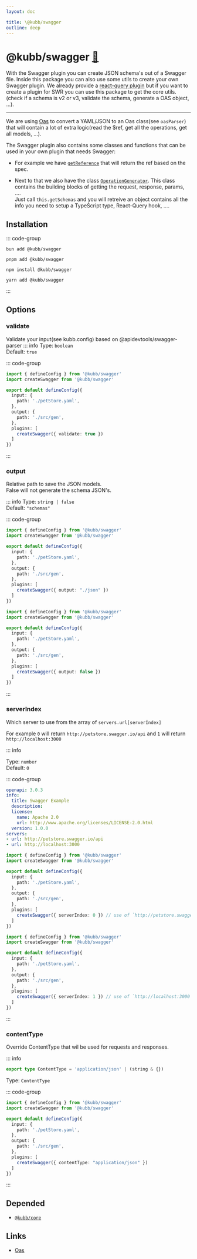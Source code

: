 ```yaml
---
layout: doc

title: \@kubb/swagger
outline: deep
---
```


# @kubb/swagger <a href="https://paka.dev/npm/@kubb/swagger@latest/api">🦙</a>

With the Swagger plugin you can create JSON schema's out of a Swagger file. 
Inside this package you can also use some utils to create your own Swagger plugin. 
We already provide a [react-query plugin](/plugins/swagger-tanstack-query) but if you want to create a plugin for SWR you can use this package to get the core utils.(check if a schema is v2 or v3, validate the schema, generate a OAS object, ...).

<hr/>

We are using [Oas](https://github.com/readmeio/oas) to convert a YAML/JSON to an Oas class(see `oasParser`) that will contain a lot of extra logic(read the $ref, get all the operations, get all models, ...).

The Swagger plugin also contains some classes and functions that can be used in your own plugin that needs Swagger:
- For example we have [`getReference`](https://github.com/kubb-project/kubb/blob/main/packages/swagger/src/utils/getReference.ts
) that will return the ref based on the spec. 

- Next to that we also have the class [`OperationGenerator`](https://github.com/kubb-project/kubb/blob/main/packages/swagger/src/generators/OperationGenerator.ts
). This class contains the building blocks of getting the request, response, params, .... 
<br/>Just call `this.getSchemas` and you will retreive an object contains all the info you need to setup a TypeScript type, React-Query hook, ....

## Installation

::: code-group

```shell [bun <img src="/feature/bun.svg"/>] 
bun add @kubb/swagger
```

```shell [pnpm <img src="/feature/pnpm.svg"/>] 
pnpm add @kubb/swagger
```

```shell [npm <img src="/feature/npm.svg"/>] 
npm install @kubb/swagger
```

```shell [yarn <img src="/feature/yarn.svg"/>] 
yarn add @kubb/swagger
```

:::


## Options
### validate
Validate your input(see kubb.config) based on @apidevtools/swagger-parser
::: info 
Type: `boolean` <br/>
Default: `true`

::: code-group

```typescript [kubb.config.js]
import { defineConfig } from '@kubb/swagger'
import createSwagger from '@kubb/swagger'

export default defineConfig({
  input: {
    path: './petStore.yaml',
  },
  output: {
    path: './src/gen',
  },
  plugins: [
    createSwagger({ validate: true })
  ]
})
```
:::

### output
Relative path to save the JSON models.<br/>
False will not generate the schema JSON's.

::: info
Type: `string | false` <br/>
Default: `"schemas"`

::: code-group

```typescript [output string]
import { defineConfig } from '@kubb/swagger'
import createSwagger from '@kubb/swagger'

export default defineConfig({
  input: {
    path: './petStore.yaml',
  },
  output: {
    path: './src/gen',
  },
  plugins: [
    createSwagger({ output: "./json" })
  ]
})
```

```typescript [output false]
import { defineConfig } from '@kubb/swagger'
import createSwagger from '@kubb/swagger'

export default defineConfig({
  input: {
    path: './petStore.yaml',
  },
  output: {
    path: './src/gen',
  },
  plugins: [
    createSwagger({ output: false })
  ]
})
```

:::

### serverIndex
Which server to use from the array of `servers.url[serverIndex]`

For example `0` will return `http://petstore.swagger.io/api` and `1` will return `http://localhost:3000`

::: info

Type: `number` <br/>
Default: `0`

::: code-group

```yaml [openAPI]
openapi: 3.0.3
info:
  title: Swagger Example
  description: 
  license:
    name: Apache 2.0
    url: http://www.apache.org/licenses/LICENSE-2.0.html
  version: 1.0.0
servers:
- url: http://petstore.swagger.io/api
- url: http://localhost:3000
```

```typescript [serverIndex 0]
import { defineConfig } from '@kubb/swagger'
import createSwagger from '@kubb/swagger'

export default defineConfig({
  input: {
    path: './petStore.yaml',
  },
  output: {
    path: './src/gen',
  },
  plugins: [
    createSwagger({ serverIndex: 0 }) // use of `http://petstore.swagger.io/api`
  ]
})
```

```typescript [serverIndex 1]
import { defineConfig } from '@kubb/swagger'
import createSwagger from '@kubb/swagger'

export default defineConfig({
  input: {
    path: './petStore.yaml',
  },
  output: {
    path: './src/gen',
  },
  plugins: [
    createSwagger({ serverIndex: 1 }) // use of `http://localhost:3000`
  ]
})
```

:::

### contentType
Override ContentType that wil be used for requests and responses.

::: info
```typescript
export type ContentType = 'application/json' | (string & {})
```
Type: `ContentType` <br/>


::: code-group

```typescript [kubb.config.js]
import { defineConfig } from '@kubb/swagger'
import createSwagger from '@kubb/swagger'

export default defineConfig({
  input: {
    path: './petStore.yaml',
  },
  output: {
    path: './src/gen',
  },
  plugins: [
    createSwagger({ contentType: "application/json" })
  ]
})
```
:::


## Depended

- [`@kubb/core`](/plugins/core)

## Links

- [Oas](https://github.com/readmeio/oas)